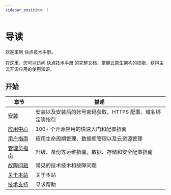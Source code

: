 ```yaml
---
sidebar_position: 1
---
```


# 导读

欢迎来到 快点技术手册。

在这里，您可以访问 快点技术手册 的完整文档，掌握云原生架构的技能，获得主流开源应用的使用知识。

## 开始

| 章节              | 描述                                                     |
| ----------------- | -------------------------------------------------------- |
| [安装](./install) | 安装以及安装后的账号密码获取、HTTPS 配置、域名绑定等指引 |
| [应用中心](./apps) |  100+ 个开源应用的快速入门和配置指南  |
| [用户指南](./user)   |  应用生命周期管理、数据库管理以及云资源管理  |
| [管理员指南](./administrator)   |  升级、备份等运维指南，数据、存储和安全配置指南  |
| [故障问题](./faq)        |    常见的技术技术和故障问题   |
| [关于本站](./about)        |    关于本站  |
| [技术支持](./helpdesk)        |    寻求帮助   |